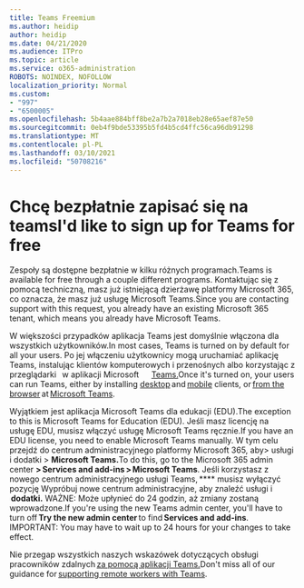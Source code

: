 ```yaml
---
title: Teams Freemium
ms.author: heidip
author: heidip
ms.date: 04/21/2020
ms.audience: ITPro
ms.topic: article
ms.service: o365-administration
ROBOTS: NOINDEX, NOFOLLOW
localization_priority: Normal
ms.custom:
- "997"
- "6500005"
ms.openlocfilehash: 5b4aae884bff8be2a7b2a7018eb28e65aef87e50
ms.sourcegitcommit: 0eb4f9bde53395b5fd4b5cd4ffc56ca96db91298
ms.translationtype: MT
ms.contentlocale: pl-PL
ms.lasthandoff: 03/10/2021
ms.locfileid: "50708216"
---
```

# <a name="id-like-to-sign-up-for-teams-for-free"></a><span data-ttu-id="05fcf-102">Chcę bezpłatnie zapisać się na teams</span><span class="sxs-lookup"><span data-stu-id="05fcf-102">I'd like to sign up for Teams for free</span></span>

<span data-ttu-id="05fcf-103">Zespoły są dostępne bezpłatnie w kilku różnych programach.</span><span class="sxs-lookup"><span data-stu-id="05fcf-103">Teams is available for free through a couple different programs.</span></span> <span data-ttu-id="05fcf-104">Kontaktując się z pomocą techniczną, masz już istniejącą dzierżawę platformy Microsoft 365, co oznacza, że masz już usługę Microsoft Teams.</span><span class="sxs-lookup"><span data-stu-id="05fcf-104">Since you are contacting support with this request, you already have an existing Microsoft 365 tenant, which means you already have Microsoft Teams.</span></span>

<span data-ttu-id="05fcf-105">W większości przypadków aplikacja Teams jest domyślnie włączona dla wszystkich użytkowników.</span><span class="sxs-lookup"><span data-stu-id="05fcf-105">In most cases, Teams is turned on by default for all your users.</span></span> <span data-ttu-id="05fcf-106">Po jej włączeniu użytkownicy mogą uruchamiać aplikację Teams, instalując klientów komputerowych i przenośnych albo korzystając z przeglądarki [](https://docs.microsoft.com/MicrosoftTeams/get-clients#desktop-client)   w aplikacji Microsoft [](https://docs.microsoft.com/MicrosoftTeams/get-clients#mobile-clients)  [](https://dos.microsoft.com/MicrosoftTeams/get-clients#web-client)    [Teams.](https://www.microsoft.com/microsoft-teams/teams-for-work)</span><span class="sxs-lookup"><span data-stu-id="05fcf-106">Once it's turned on, your users can run Teams, either by installing [desktop](https://docs.microsoft.com/MicrosoftTeams/get-clients#desktop-client) and [mobile](https://docs.microsoft.com/MicrosoftTeams/get-clients#mobile-clients) clients, or [from the browser](https://dos.microsoft.com/MicrosoftTeams/get-clients#web-client) at [Microsoft Teams](https://www.microsoft.com/microsoft-teams/teams-for-work).</span></span>

<span data-ttu-id="05fcf-107">Wyjątkiem jest aplikacja Microsoft Teams dla edukacji (EDU).</span><span class="sxs-lookup"><span data-stu-id="05fcf-107">The exception to this is Microsoft Teams for Education (EDU).</span></span> <span data-ttu-id="05fcf-108">Jeśli masz licencję na usługę EDU, musisz włączyć usługę Microsoft Teams ręcznie.</span><span class="sxs-lookup"><span data-stu-id="05fcf-108">If you have an EDU license, you need to enable Microsoft Teams manually.</span></span> <span data-ttu-id="05fcf-109">W tym celu przejdź do centrum administracyjnego platformy Microsoft 365, aby> usługi i dodatki > **Microsoft Teams.**</span><span class="sxs-lookup"><span data-stu-id="05fcf-109">To do this, go to the Microsoft 365 admin center **> Services and add-ins > Microsoft Teams**.</span></span> <span data-ttu-id="05fcf-110">Jeśli korzystasz z nowego centrum administracyjnego usługi Teams, \*\*\*\* musisz wyłączyć pozycję Wypróbuj nowe centrum administracyjne, aby znaleźć usługi i    **dodatki.** WAŻNE: Może upłynieć do 24 godzin, aż zmiany zostaną wprowadzone.</span><span class="sxs-lookup"><span data-stu-id="05fcf-110">If you're using the new Teams admin center, you'll have to turn off **Try the new admin center** to find **Services and add-ins**. IMPORTANT: You may have to wait up to 24 hours for your changes to take effect.</span></span>

<span data-ttu-id="05fcf-111">Nie przegap wszystkich naszych wskazówek dotyczących obsługi pracowników zdalnych [za pomocą aplikacji Teams.](https://docs.microsoft.com/MicrosoftTeams/support-remote-work-with-teams)</span><span class="sxs-lookup"><span data-stu-id="05fcf-111">Don't miss all of our guidance for [supporting remote workers with Teams](https://docs.microsoft.com/MicrosoftTeams/support-remote-work-with-teams).</span></span>
